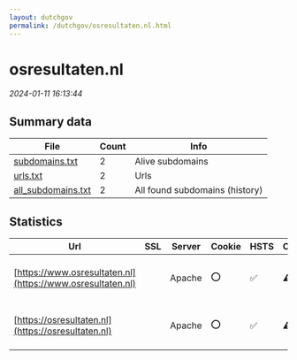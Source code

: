 ```yaml
---
layout: dutchgov
permalink: /dutchgov/osresultaten.nl.html
---
```



# osresultaten.nl
*2024-01-11 16:13:44*
## Summary data


| File       | Count | Info |
|------------|-------|------|
|[subdomains.txt](/data/osresultaten.nl/subdomains.txt)|2|Alive subdomains|
|[urls.txt](/data/osresultaten.nl/urls.txt)|2|Urls|
|[all_subdomains.txt](/data/osresultaten.nl/all_subdomains.txt)|2|All found subdomains (history)|


## Statistics


| Url | SSL | Server | Cookie | HSTS | CSP | XFO | XXP | RP | Tech |Title |
|------------|-------|------|------|------|------|------|------|------|------|------|
|[https://www.osresultaten.nl](https://www.osresultaten.nl)| |Apache|:o: |:white_check_mark: |:warning: | :white_check_mark: | :white_check_mark: | :white_check_mark: |Apache HTTP Server HSTS|302 Found|
|[https://osresultaten.nl](https://osresultaten.nl)| |Apache|:o: |:white_check_mark: |:warning: | :white_check_mark: | :white_check_mark: | :white_check_mark: |Apache HTTP Server HSTS|302 Found|